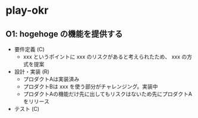 # play-okr

## O1: hogehoge の機能を提供する

- 要件定義 (C)
    - xxx というポイントに xxx のリスクがあると考えられたため、 xxx の方式を提案
- 設計・実装 (R)
    - プロダクトAは実装済み
    - プロダクトBは xxx を使う部分がチャレンジング。実装中
    - プロダクトAの機能だけ先に出してもリスクはないため先にプロダクトAをリリース
- テスト (C)